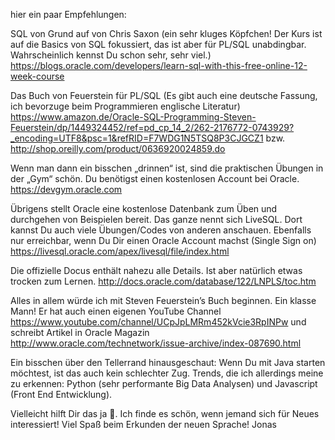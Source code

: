 hier ein paar Empfehlungen:

SQL von Grund auf von Chris Saxon (ein sehr kluges Köpfchen! Der Kurs ist auf die Basics von SQL fokussiert, das ist aber für PL/SQL unabdingbar. Wahrscheinlich kennst Du schon sehr, sehr viel.)
https://blogs.oracle.com/developers/learn-sql-with-this-free-online-12-week-course

Das Buch von Feuerstein für PL/SQL (Es gibt auch eine deutsche Fassung, ich bevorzuge beim Programmieren englische Literatur)
https://www.amazon.de/Oracle-SQL-Programming-Steven-Feuerstein/dp/1449324452/ref=pd_cp_14_2/262-2176772-0743929?_encoding=UTF8&psc=1&refRID=F7WDG1N5TSQ8P3CJGCZ1
bzw.
http://shop.oreilly.com/product/0636920024859.do

Wenn man dann ein bisschen „drinnen“ ist, sind die praktischen Übungen in der „Gym“ schön. Du benötigst einen kostenlosen Account bei Oracle.
https://devgym.oracle.com

Übrigens stellt Oracle eine kostenlose Datenbank zum Üben und durchgehen von Beispielen bereit. Das ganze nennt sich LiveSQL. Dort kannst Du auch viele Übungen/Codes von anderen anschauen. Ebenfalls nur erreichbar, wenn Du Dir einen Oracle Account machst (Single Sign on)
https://livesql.oracle.com/apex/livesql/file/index.html

Die offizielle Docus enthält nahezu alle Details. Ist aber natürlich etwas trocken zum Lernen.
http://docs.oracle.com/database/122/LNPLS/toc.htm

Alles in allem würde ich mit Steven Feuerstein’s Buch beginnen. Ein klasse Mann! Er hat auch einen eigenen YouTube Channel
https://www.youtube.com/channel/UCpJpLMRm452kVcie3RpINPw
und schreibt Artikel in Oracle Magazin
http://www.oracle.com/technetwork/issue-archive/index-087690.html

Ein bisschen über den Tellerrand hinausgeschaut:
Wenn Du mit Java starten möchtest, ist das auch kein schlechter Zug.
Trends, die ich allerdings meine zu erkennen: Python (sehr performante Big Data Analysen) und Javascript (Front End Entwicklung). 

Vielleicht hilft Dir das ja .
Ich finde es schön, wenn jemand sich für Neues interessiert!
Viel Spaß beim Erkunden der neuen Sprache!
Jonas
